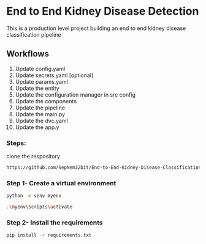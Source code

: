 # End to End Kidney Disease Detection

This is a production level project building an end to end kidney disease classification pipeline

## Workflows

1. Update config.yaml
2. Update secrets.yaml [optional]
3. Update params.yaml
4. Update the entity
5. Update the configuration manager in src config
6. Update the components
7. Update the pipeline 
8. Update the main.py
9. Update the dvc.yaml
10. Update the app.y

### Steps:

clone the respository

```bash
https://github.com/SepNem32bit/End-to-End-Kidney-Disease-Classification.git
```

### Step 1- Create a virtual environment

```bash
python -m venv myenv
```

```bash
.\myenv\Scripts\activate
```

### Step 2- Install the requirements
```bash
pip install -r requirements.txt
```